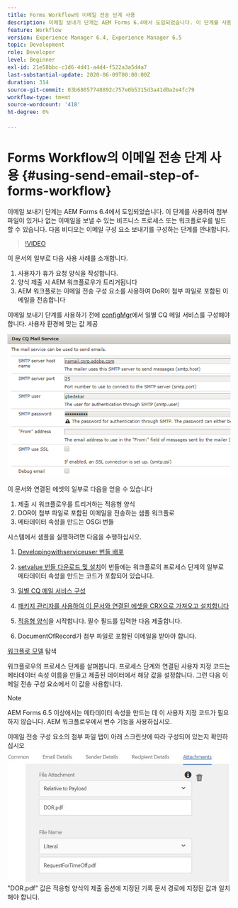 ```yaml
---
title: Forms Workflow의 이메일 전송 단계 사용
description: 이메일 보내기 단계는 AEM Forms 6.4에서 도입되었습니다. 이 단계를 사용하여 첨부 파일이 있거나 없는 이메일을 보낼 수 있는 비즈니스 프로세스 또는 워크플로우를 빌드할 수 있습니다. 다음 비디오는 이메일 구성 요소 전송을 구성하는 단계를 안내합니다
feature: Workflow
version: Experience Manager 6.4, Experience Manager 6.5
topic: Development
role: Developer
level: Beginner
exl-id: 21e58bbc-c1d6-4d41-a4d4-f522a3a5d4a7
last-substantial-update: 2020-06-09T00:00:00Z
duration: 314
source-git-commit: 03b68057748892c757e0b5315d3a41d0a2e4fc79
workflow-type: tm+mt
source-wordcount: '418'
ht-degree: 0%

---
```


# Forms Workflow의 이메일 전송 단계 사용 {#using-send-email-step-of-forms-workflow}

이메일 보내기 단계는 AEM Forms 6.4에서 도입되었습니다. 이 단계를 사용하여 첨부 파일이 있거나 없는 이메일을 보낼 수 있는 비즈니스 프로세스 또는 워크플로우를 빌드할 수 있습니다. 다음 비디오는 이메일 구성 요소 보내기를 구성하는 단계를 안내합니다.

>[!VIDEO](https://video.tv.adobe.com/v/21499?quality=12&learn=on)

이 문서의 일부로 다음 사용 사례를 소개합니다.

1. 사용자가 휴가 요청 양식을 작성합니다.
1. 양식 제출 시 AEM 워크플로우가 트리거됩니다
1. AEM 워크플로는 이메일 전송 구성 요소를 사용하여 DoR이 첨부 파일로 포함된 이메일을 전송합니다

이메일 보내기 단계를 사용하기 전에 [configMgr](http://localhost:4502/system/console/configMgr)에서 일별 CQ 메일 서비스를 구성해야 합니다. 사용자 환경에 맞는 값 제공

![일별 CQ 메일 서비스 구성](assets/mailservice.png)

이 문서와 연결된 에셋의 일부로 다음을 얻을 수 있습니다

1. 제출 시 워크플로우를 트리거하는 적응형 양식
1. DOR이 첨부 파일로 포함된 이메일을 전송하는 샘플 워크플로
1. 메타데이터 속성을 만드는 OSGi 번들

시스템에서 샘플을 실행하려면 다음을 수행하십시오.

1. [Developingwithserviceuser 번들 배포](/help/forms/assets/common-osgi-bundles/DevelopingWithServiceUser.jar)

1. [setvalue 번들 다운로드 및 설치](/help/forms/assets/common-osgi-bundles/SetValueApp.core-1.0-SNAPSHOT.jar)이 번들에는 워크플로의 프로세스 단계의 일부로 메타데이터 속성을 만드는 코드가 포함되어 있습니다.
1. [일별 CQ 메일 서비스 구성](https://helpx.adobe.com/kr/experience-manager/6-5/sites/administering/using/notification.html)
1. [패키지 관리자를 사용하여 이 문서와 연결된 에셋을 CRX으로 가져오고 설치합니다](assets/emaildoraemformskt.zip)
1. [적응형 양식](http://localhost:4502/content/dam/formsanddocuments/helpx/timeoffrequestform/jcr:content?wcmmode=disabled)을 시작합니다. 필수 필드를 입력한 다음 제출합니다.
1. DocumentOfRecord가 첨부 파일로 포함된 이메일을 받아야 합니다.

[워크플로 모델](http://localhost:4502/editor.html/conf/global/settings/workflow/models/emaildor.html) 탐색

워크플로우의 프로세스 단계를 살펴봅니다. 프로세스 단계와 연결된 사용자 지정 코드는 메타데이터 속성 이름을 만들고 제출된 데이터에서 해당 값을 설정합니다. 그런 다음 이메일 전송 구성 요소에서 이 값을 사용합니다.

>[!NOTE]
>
>AEM Forms 6.5 이상에서는 메타데이터 속성을 만드는 데 이 사용자 지정 코드가 필요하지 않습니다. AEM 워크플로우에서 변수 기능을 사용하십시오.

이메일 전송 구성 요소의 첨부 파일 탭이 아래 스크린샷에 따라 구성되어 있는지 확인하십시오
![전자 메일 첨부 파일 보내기 탭](assets/sendemailcomponentconfigure.jpg)&quot;DOR.pdf&quot; 값은 적응형 양식의 제출 옵션에 지정된 기록 문서 경로에 지정된 값과 일치해야 합니다.
